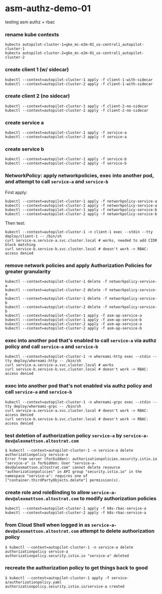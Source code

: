 # asm-authz-demo-01
testing asm authz + rbac 

### rename kube contexts
```
kubectx autopilot-cluster-1=gke_mc-e2m-01_us-central1_autopilot-cluster-1
kubectx autopilot-cluster-2=gke_mc-e2m-01_us-central1_autopilot-cluster-2
```

### create client 1 (w/ sidecar)
```
kubectl --context=autopilot-cluster-1 apply -f client-1-with-sidecar
kubectl --context=autopilot-cluster-2 apply -f client-1-with-sidecar
```

### create client 2 (no sidecar)
```
kubectl --context=autopilot-cluster-1 apply -f client-2-no-sidecar
kubectl --context=autopilot-cluster-2 apply -f client-2-no-sidecar
```

### create service a
```
kubectl --context=autopilot-cluster-1 apply -f service-a
kubectl --context=autopilot-cluster-2 apply -f service-a
```

### create service b
```
kubectl --context=autopilot-cluster-1 apply -f service-b
kubectl --context=autopilot-cluster-2 apply -f service-b
```

### NetworkPolicy: apply networkpolicies, exec into another pod, and attempt to call `service-a` and `service-b`
First apply:
```
kubectl --context=autopilot-cluster-1 apply -f networkpolicy-service-a
kubectl --context=autopilot-cluster-2 apply -f networkpolicy-service-a
kubectl --context=autopilot-cluster-1 apply -f networkpolicy-service-b
kubectl --context=autopilot-cluster-2 apply -f networkpolicy-service-b
```
Then test:
```
kubectl --context=autopilot-cluster-1 -n client-1 exec --stdin --tty deploy/client-1 -- /bin/sh
curl service-a.service-a.svc.cluster.local # works, needed to add CIDR block matching
curl service-b.service-b.svc.cluster.local # doesn't work -> RBAC: access denied
```

### remove network policies and apply Authorization Policies for greater granularity
```
kubectl --context=autopilot-cluster-1 delete -f networkpolicy-service-a
kubectl --context=autopilot-cluster-2 delete -f networkpolicy-service-a
kubectl --context=autopilot-cluster-1 delete -f networkpolicy-service-b
kubectl --context=autopilot-cluster-2 delete -f networkpolicy-service-b
kubectl --context=autopilot-cluster-1 apply -f asm-ap-service-a
kubectl --context=autopilot-cluster-1 apply -f asm-ap-service-b
kubectl --context=autopilot-cluster-2 apply -f asm-ap-service-a
kubectl --context=autopilot-cluster-2 apply -f asm-ap-service-b
```

### exec into another pod that's enabled to call `service-a` via authz policy and call `service-a` and `service-b`
```
kubectl --context=autopilot-cluster-1 -n whereami-http exec --stdin --tty deploy/whereami-http -- /bin/sh
curl service-a.service-a.svc.cluster.local # works
curl service-b.service-b.svc.cluster.local # doesn't work -> RBAC: access denied
```

### exec into another pod that's not enabled via authz policy and call `service-a` and `service-b`
```
kubectl --context=autopilot-cluster-1 -n whereami-grpc exec --stdin --tty deploy/whereami-grpc -- /bin/sh
curl service-a.service-a.svc.cluster.local # doesn't work -> RBAC: access denied
curl service-b.service-b.svc.cluster.local # doesn't work -> RBAC: access denied
```

### test deletion of authorization policy `service-a` by `service-a-dev@alexmattson.altostrat.com`
```
$ kubectl --context=autopilot-cluster-1 -n service-a delete authorizationpolicy service-a
Error from server (Forbidden): authorizationpolicies.security.istio.io "service-a" is forbidden: User "service-a-dev@alexmattson.altostrat.com" cannot delete resource "authorizationpolicies" in API group "security.istio.io" in the namespace "service-a": requires one of ["container.thirdPartyObjects.delete"] permission(s).
```

### create role and roleBinding to allow `service-a-dev@alexmattson.altostrat.com` to modify authorization policies
```
kubectl --context=autopilot-cluster-1 apply -f k8s-rbac-service-a
kubectl --context=autopilot-cluster-2 apply -f k8s-rbac-service-a
```

### from Cloud Shell when logged in as `service-a-dev@alexmattson.altostrat.com` attempt to delete authorization policy
```
$ kubectl --context=autopilot-cluster-1 -n service-a delete authorizationpolicy service-a
authorizationpolicy.security.istio.io "service-a" deleted
```

### recreate the authorization policy to get things back to good
```
$ kubectl --context=autopilot-cluster-1 apply -f service-a/authorizationpolicy.yaml
authorizationpolicy.security.istio.io/service-a created
```
